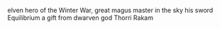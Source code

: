 elven hero of the Winter War, great magus master in the sky
his sword Equilibrium a gift from dwarven god Thorri Rakam